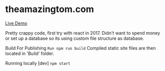 # theamazingtom.com
 [Live Demo](http://theamazingtom.com/)
 
 Pretty crappy code, first try with react in 2017.
 Didn't want to spend money or set up a database so its using custom file structure as database.

Build For Publishing
`Run npm run build`
Compiled static site files are then located in 'Build' folder.

Running locally [dev]
`npm start`
